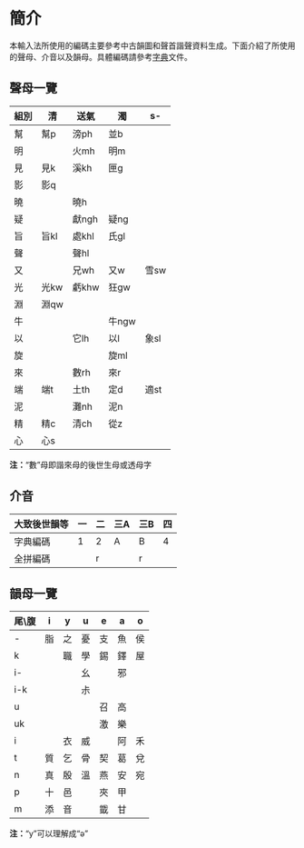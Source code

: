 # 簡介

本輸入法所使用的編碼主要參考中古韻圖和聲首諧聲資料生成。下面介紹了所使用的聲母、介音以及韻母。具體編碼請參考[字典](../gryihleng.dict.yaml)文件。

## 聲母一覽

| 組別 | 清 | 送氣 | 濁 | s- |
| --- | --- | --- | --- | --- |
| 幫 | 幫p | 滂ph | 並b |
| 明 |  | 火mh | 明m |
| 見 | 見k | 溪kh | 匣g |
| 影 | 影q |
| 曉 |  | 曉h |
| 疑 |  | 獻ngh | 疑ng |
| 旨 | 旨kl | 處khl | 氏gl |
| 聲 |  | 聲hl |
| 又 |  | 兄wh | 又w | 雪sw |
| 光 | 光kw | 虧khw | 狂gw |
| 淵 | 淵qw |
| 牛 |  |  | 牛ngw |
| 以 |  | 它lh | 以l | 象sl |
| 旋 |  |  | 旋ml |
| 來 |  | 數rh | 來r |
| 端 | 端t | 土th | 定d | 適st |
| 泥 |  | 灘nh | 泥n |
| 精 | 精c | 清ch | 從z |
| 心 | 心s |

**注：**“數”母即諧來母的後世生母或透母字

## 介音

| 大致後世韻等 | 一 | 二 | 三A | 三B | 四 |
| --- | --- | --- | --- | --- | --- |
| 字典編碼 | 1 | 2 | A | B | 4 |
| 全拼編碼 |  | r |  | r |  |

## 韻母一覽

| 尾\腹 | i | y | u | e | a | o |
| --- | --- | --- | --- | --- | --- | --- |
| - | 脂 | 之 | 憂 | 支 | 魚 | 侯 |
| k |  | 職 | 學 | 錫 | 鐸 | 屋 |
| i- |  |  | 幺 |  | 邪 |  |
| i-k |  |  | 尗 |  |  |  |
| u |  |  |  | 召 | 高 |  |
| uk |  |  |  | 激 | 樂 |  |
| i |  | 衣 | 威 |  | 阿 | 禾 |
| t | 質 | 乞 | 骨 | 契 | 葛 | 兌 |
| n | 真 | 殷 | 溫 | 燕 | 安 | 宛 |
| p | 十 | 邑 |  | 夾 | 甲 |  |
| m | 添 | 音 |  | 韱 | 甘 |  |

**注：**“y”可以理解成“ə”